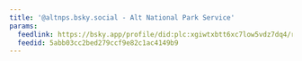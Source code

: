 ```yaml
---
title: '@altnps.bsky.social - Alt National Park Service'
params:
  feedlink: https://bsky.app/profile/did:plc:xgiwtxbtt6xc7low5vdz7dq4/rss
  feedid: 5abb03cc2bed279ccf9e82c1ac4149b9
---
```

